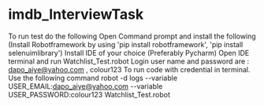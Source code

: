 # imdb_InterviewTask
To run test do the following
Open Command prompt and install the following (Install Robotframework by using 'pip install robotframework', 'pip install selenuimlibrary') 
Install IDE of your choice (Preferably Pycharm)
Open IDE terminal and run Watchlist_Test.robot Login user name and password are : dapo_aiye@yahoo.com , colour123
To run code with credential in terminal. Use the following command
robot -d logs  --variable USER_EMAIL:dapo_aiye@yahoo.com --variable USER_PASSWORD:colour123  Watchlist_Test.robot

